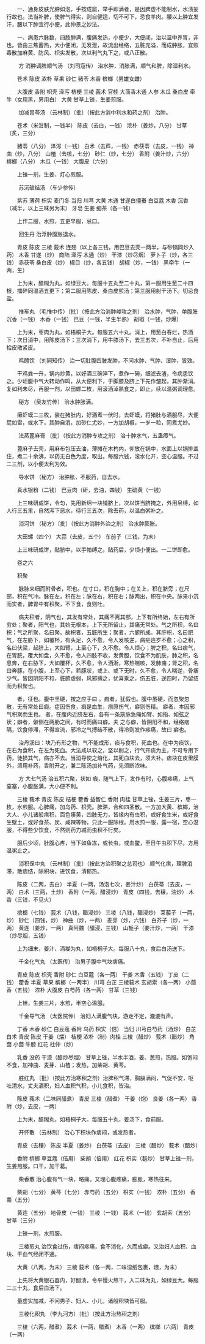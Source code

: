 <!-- { "loadSidebar": true } -->
　　一、通身皮肤光肿如泡，手按成窟，举手即满者，是因脾虚不能制水，水渍妄行故也。法当补脾，使脾气得实，则自健运，切不可下，忌食羊肉。腰以上肿宜发汗，腰以下肿宜行小便，此仲景之妙法。

　　一、病患六脉数，四肢肿满，腹痛发热，小便少，大便闭，治以温中养胃，非也。皆由三焦蓄热，大小便闭，无发泄，故流出经络，五脏充溢，而成肿胀，宜败毒散加麻黄、防风、枳实发散，次以利气丸下之，或八正散。

　　 方 消肿调脾顺气汤 （刘司寇传） 治水肿，消胀满，顺气和脾，除湿利水。

　　苍术 陈皮 浓朴 草果 砂仁 猪苓 木香 槟榔（男雄女雌）

　　大腹皮 香附 枳壳 泽泻 桔梗 三棱 莪术 官桂 大茴香木通 人参 木瓜 桑白皮 牵牛（女用黑，男用白） 大黄 甘草上锉，生姜煎服。

　　 加减胃苓汤 （云林制）〔批〕（按此方消中利水和药之剂） 治肿。

　　苍术（米泔制，一钱半） 陈皮（去白，一钱） 浓朴（姜炒，八分） 甘草（炙，三分）

　　猪苓（八分） 泽泻（一钱） 白术（去芦，一钱） 赤茯苓（去皮，一钱） 神曲（炒，八分） 山楂（去核，七分） 砂仁（炒，七分） 香附（姜汁炒，六分） 槟榔（八分） 木瓜（一钱） 大腹皮（六分）

　　上锉一剂，生姜、灯心煎服。

　　 苏沉破结汤 （车少参传）

　　紫苏 薄荷 枳实 麦门冬 当归 川芎 大黄 木通 甘遂白僵蚕 白豆蔻 木香 沉香（减半，以上三味另为末） 牙皂 生姜 细茶（各一钱）

　　上作二服，水煎，五更早服，忌口。

　　 回生丹  治浮肿腹胀退水。

　　青皮 陈皮 三棱 莪术 连翘（以上各三钱，用巴豆去壳一两半，与砂锅同炒入药） 木香 甘遂（炒） 商陆 泽泻 木通（炒） 干漆（炒尽烟） 萝卜子（炒，各三钱） 赤茯苓 桑白皮（炒） 椒目（炒，各五钱） 胡椒（炒，一钱） 黑牵牛（一两，生）

　　上为末，醋糊为丸，如绿豆大。每服十五丸至二十丸，第一服用生葱二十四根，擂碎同温酒五更下；第二服用陈皮、桑白皮煎汤；第三服用射干汤下。切忌食盐。

　　 推车丸 （毛惟中传）〔批〕（按此方治消肿峻攻之剂） 治水肿，气肿，单腹胀沉香（一钱） 木香（一钱） 巴豆（一钱，半生半熟） 胡椒（一钱，炒爆）

　　上为末，枣肉为丸，如梧桐子大。每服五六十丸。消上，用葱白舂烂，热酒下；次日消中，用陈皮汤下；三次消下，用牛膝汤下，去三五次，不补自止，后用拾皮散紧皮。

　　 鸡醴饮 （刘同知传） 治一切肚腹四肢发肿，不问水肿、气肿、湿肿，皆效。

　　干鸡粪一升，锅内炒黄，以好酒三碗淬下，煮作一碗，细滤去渣，令病患饮之。少顷腹中气大转动作鸣，从大便利下，于脚膝及脐上下先作皱起，其肿渐消。复如利未尽，再服一剂，以田螺二枚，用滚酒淖熟食之，即止，续以温粥调理愈。

　　 秘方 （吴友竹传） 治水肿胀满。

　　癞虾蟆二三枚，装在猪肚内，好酒煮一伏时，去虾蟆，将猪肚与酒服尽，大便屁如雷，或水下，其肿自消，加砂仁尤妙，一方加胡椒，一岁一粒，同煮尤妙。

　　 法蒸蓖麻膏 〔批〕（按此方消肿专攻之剂） 治十肿水气，五蛊瘴气。

　　蓖麻子去壳，用麻布包压去油，薄摊在木杓内，仰放在锅中，水面上以锅排盖住，煮二十余沸，以药无白色为度，取出。每服六钱，滚水化开，空心温服。不过二三剂，以小便太利为效。

　　 导水饼 （秘方） 治肿胀，不服药，自去水。

　　真水银粉（二钱） 巴豆肉（研，去油，四钱） 生硫黄（一钱）

　　上三味研成饼，令匀，先用新绵一块铺脐上，次以饼当脐掩之，外用帛缚，如人行三五里，自然泻下恶水，待行三五次，除去药，以温白粥补之。

　　 消河饼 （秘方）〔批〕（按此方消肿外治之剂） 治水肿膨胀。

　　大田螺（四个） 大蒜（去皮，五个） 车前子（三钱，为末）

　　上三味研成饼，贴脐中，以手帕缚之。贴药后，少顷小便出。一二饼即愈。

　　卷之六

　　积聚

　　 脉脉来细而附骨者，积也。在寸口，积在胸中；在关上，积在脐旁；在尺部，积在气冲。脉在左，积在左；脉在右，积在右；脉两出，积在中央。脉来小沉而实者，脾胃中有积聚，不下食，食则吐。

　　 病夫积者，阴气也，其发有常处，其痛不离其部，上下有所终始，左右有所穷处；聚者，阳气也，其始无根本，上下无所留止，其痛无常处。气之所积，名曰积；气之所聚，名曰聚。故积者，五脏所生；聚者，六腑所成。其肝积，名曰肥气，在左胁下，如覆杯，有头足，久不愈，令人发咳逆，病疟连岁不愈；心之积，名曰伏梁，起脐上，大如臂，上至心下，久不愈。令人烦心；脾之积，名曰痞气，在胃脘，覆大如盘，久不愈，令人四肢不收，发黄胆，饮食不为肌肤，肺之积，名息奔，在右胁下，大如覆杯，久不愈，令人洒淅，寒热喘咳，发肺痈；肾之积，名曰奔豚，在小腹，上至心下，若豚状，或上、或下无时，久不愈，令人喘逆，骨痿少气。皆因阴阳不和，脏腑虚弱，风邪搏之，忧喜乘之，伤五脏，逆四时，乃留结而为积聚也。

　　者，征也。腹中坚硬，按之应手曰 。瘕者，犹假也。腹中虽硬，而忽聚忽散，无有常处曰瘕。症因伤食，瘕是血生，痞原伤气，癖则伤精。 癖者，本因邪气积聚而生也。 者，在腹内近脐左右，各有一条筋脉急痛如臂、如指、如弦之状；癖者，僻侧在两肋之间，有时而痛曰癖。夫 之与癖，皆阴阳不和，经络痞隔，饮食停滞，不得宣流，邪冷之气搏结不散，得冷则发作疼痛，故曰 癖也。

　　 治丹溪曰：块乃有形之物，气不能成形，痰与食积，死血也。在中为痰饮，在右为食积，在左为死血。大法咸以软之，坚以削之，行气开痰为主，不可专用下药，徒损其气，病亦不去。当消导使之熔化，其死血块去，须大补。痞块在皮里膜外，须用补药，香附开之，兼二陈汤加补气药，先须断浓味。

　　 方 大七气汤  治五积六聚，状如 瘕，随气上下，发作有时，心腹疼痛，上气窒塞，小腹胀满，大小便不利。

　　三棱 莪术 青皮 陈皮 桔梗 藿香 益智仁 香附 肉桂 甘草上锉，生姜三片，枣一枚，水煎服。心脾痛，加乌药、枳壳。脾滞，合和四圣散。一方加大黄、槟榔，治大人、小儿诸般痞积，面色痿黄，四肢无力，皆缘内有虫积，或好食生米，或好食生壁土，或好食茶、炭、咸辣等物，只此一服除根。用水煎一服，露一宿，空心温服，不得些少饮食，不然则药力减而虫积不行矣。

　　服后少顷，肚腹心疼，当下如鱼冻，或长虫，或血鳖，至日午虫积下尽，方用温粥止之。

　　 消积保中丸 （云林制）〔批〕（按此方治积聚之总司也） 顺气化痞，理脾消滞，散痞结，除积块，进饮食，清郁热。

　　陈皮（二两，去白） 半夏（一两，汤泡七次，姜汁炒） 白茯苓（去皮，一两） 白术（三两，土炒） 香附（一两，醋浸炒） 青皮（四钱，去穣，油炒） 木香（三钱，不见火）

　　槟榔（七钱） 莪术（八钱，醋浸炒） 三棱（八钱，醋浸炒） 莱菔子（一两，炒） 砂仁（四钱，炒） 神曲（炒，一两） 麦芽（炒，六钱） 白芥子（炒，一两） 黄连（姜炒，一两） 真阿魏（醋浸，三钱） 山栀子（姜汁炒，一两） 干漆（炒尽烟，五钱）

　　上为细末，姜汁、酒糊为丸，如梧桐子大。每服八十丸，食后白汤送下。

　　 千金化气丸 （太医传） 治男子腹中气块痞痛。

　　青皮 陈皮 枳壳 香附 砂仁 白豆蔻（各一两） 干姜 木香（五钱） 丁皮（二钱） 藿香 半夏 草果 槟榔（一两半） 川芎 白芷 三棱莪术 玄胡索（各一两） 小茴香（五钱） 浓朴 大腹皮 白芍药（各一两） 甘草（三钱）

　　上锉，生姜三片，水煎，半空心温服。

　　 千金导气汤 （太医院传） 治妇人满腹气块，游走不定，漉漉有声。

　　丁香 木香 砂仁 白豆蔻 香附 乌药 枳实（倍） 当归 川芎白芍药（酒炒） 白芷 白术 青皮 陈皮 干姜（煨） 桔梗 浓朴（制）肉桂 三棱（醋炒） 莪术（醋炒） 角茴 小茴 牛膝 红花 杜仲（炒）

　　乳香 没药 干漆（醋炒尽烟） 甘草上锉，半水半酒，姜、葱煎，热服。如饱闷不食，加神曲、麦芽、山楂；发热，加柴胡、黄芩。

　　 胜红丸 〔批〕（按此方治寒积之剂）治脾积气滞，胸膈满闷，气促不安，呕吐清水，丈夫酒积，妇人血积气积，小儿食积，皆治。

　　陈皮 莪术（二味同醋煮） 青皮 三棱（醋煮） 干姜（炮） 良姜（各一两） 香附（炒，去皮，一两）

　　上为末，醋糊丸，如梧桐子大。每服五十丸，姜汤下，食前服。

　　 开怀散 （云林制） 治心下积块作痞闷，或发热者。

　　青皮（去穣） 陈皮 半夏（姜炒） 白茯苓（去皮） 三棱（醋炒） 莪术（醋炒）

　　香附 槟榔 草豆蔻（倍用） 柴胡（倍用） 红花 枳实（麸炒） 甘草上锉一剂，生姜煎服。口干，加干葛。

　　 柴香散  治心腹有气一块，略痛。又理心腹疼痛，膨胀，寒热往来。

　　柴胡（七分） 黄芩（七分） 赤芍药（五分） 枳实（一钱） 浓朴（五分） 香薷（五分）

　　黄连（五分） 地骨皮（一钱） 三棱（一钱） 莪术（一钱） 玄胡索（五分） 甘草（三分）

　　上锉一剂，水煎服。

　　 三棱煎丸  治饮食过伤，痞闷疼痛，食不消化，久而成癖。又治妇人血积、血块、干血气经闭不通。

　　大黄（八两，为末） 三棱 莪术（各一两，二味湿纸包裹，煨，为末）

　　上先将大黄银石器内，好醋渍，令平慢火熬干，入二味为丸，如绿豆大。每服二三十丸，食后白汤下。

　　量虚实加减，不问男子、妇人、小儿，诸般积块皆可服。

　　 三棱化积丸 （李九河方）〔批〕（按此方治热积之剂）

　　三棱（六两，醋煮） 莪术（一两，醋煮） 木香（一两） 槟榔（六两） 青皮（一两）


